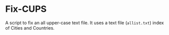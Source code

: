 # Fix-CUPS
A script to fix an all upper-case text file.
It uses a text file (`allist.txt`) index of Cities and Countries.
